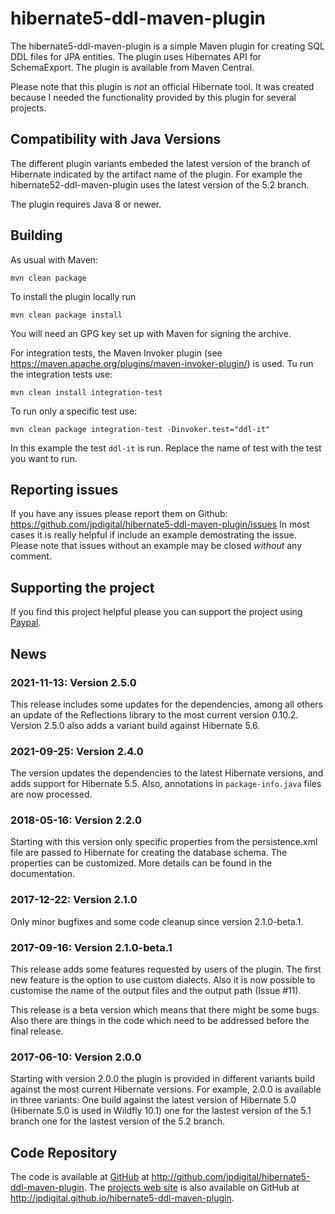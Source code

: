 hibernate5-ddl-maven-plugin
===========================

The hibernate5-ddl-maven-plugin is a simple Maven plugin for creating SQL DDL
files for JPA entities. The plugin uses Hibernates API for SchemaExport. The
plugin is available from Maven Central.

Please note that this plugin is *not* an official Hibernate tool. It was created
because I needed the functionality provided by this plugin for several projects.

## Compatibility with Java Versions

The different plugin variants embeded the latest version of the branch of 
Hibernate indicated by the artifact name of the plugin. For example the
hibernate52-ddl-maven-plugin uses the latest version of the 5.2 branch.

The plugin requires Java 8 or newer. 

## Building

As usual with Maven:

```
mvn clean package
```

To install the plugin locally run

```
mvn clean package install
```

You will need an GPG key set up with Maven for signing the archive.

For integration tests, the Maven Invoker plugin (see https://maven.apache.org/plugins/maven-invoker-plugin/)
is used. Tu run the integration tests use:

```
mvn clean install integration-test
```

To run only a specific test use:

```
mvn clean package integration-test -Dinvoker.test="ddl-it"
```

In this example the test `ddl-it` is run. Replace the name of test with the test
you want to run.

## Reporting issues

If you have any issues please report them on Github: https://github.com/jpdigital/hibernate5-ddl-maven-plugin/issues 
In most cases it is really helpful if include an example demostrating the issue. Please note that issues
without an example may be closed *without* any comment.

## Supporting the project

If you find this project helpful please you can support the project using 
[Paypal](https://paypal.me/jenspelzetter).

## News

### 2021-11-13: Version 2.5.0 

This release includes some updates for the dependencies, among all others an
update of the Reflections library to the most current version 0.10.2. Version
2.5.0 also adds a variant build against Hibernate 5.6. 

### 2021-09-25: Version 2.4.0

The version updates the dependencies to the latest Hibernate versions, and adds
support for Hibernate 5.5. Also, annotations in `package-info.java` files are
now processed.

### 2018-05-16: Version 2.2.0

Starting with this version only specific properties from the persistence.xml 
file are passed to Hibernate for creating the database schema. The properties
can be customized. More details can be found in the documentation.

### 2017-12-22: Version 2.1.0

Only minor bugfixes and some code cleanup since version 2.1.0-beta.1.

### 2017-09-16: Version 2.1.0-beta.1

This release adds some features requested by users of the plugin. The first
new feature is the option to use custom dialects. Also it is now possible
to customise the name of the output files and the output path (Issue #11).

This release is a beta version which means that there might be some bugs. Also
there are things in the code which need to be addressed before the final release.

### 2017-06-10: Version 2.0.0

Starting with version 2.0.0 the plugin is provided in different variants build
against the most current Hibernate versions. For example, 2.0.0 is available
in three variants: One build against the latest version of Hibernate 5.0
(Hibernate 5.0 is used in Wildfly 10.1) one for the lastest version of the 5.1 branch
one for the lastest version of the 5.2 branch.

## Code Repository

The code is available at
[GitHub](http://github.com/jpdigital/hibernate5-ddl-maven-plugin) at
<http://github.com/jpdigital/hibernate5-ddl-maven-plugin>. The
[projects web site](http://jpdigital.github.com/hibernate5-maven-plugin) is also
available on GitHub at <http://jpdigital.github.io/hibernate5-ddl-maven-plugin>.
